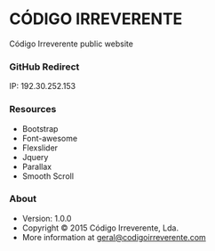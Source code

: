 # CÓDIGO IRREVERENTE #

Código Irreverente public website


### GitHub Redirect ###
IP: 192.30.252.153


### Resources ###

* Bootstrap
* Font-awesome
* Flexslider
* Jquery
* Parallax
* Smooth Scroll


### About ###
* Version: 1.0.0
* Copyright © 2015 Código Irreverente, Lda.
* More information at [geral@codigoirreverente.com](mailto:geral@codigoirreverente.com)
